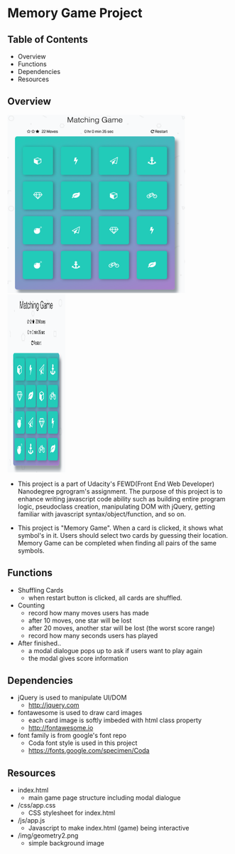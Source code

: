 # Memory Game Project

## Table of Contents

* Overview
* Functions
* Dependencies
* Resources

## Overview
<img src="/capture1.png" width="400" height="400"> <img src="/capture2.png" width="130" height="400">

* This project is a part of Udacity's FEWD(Front End Web Developer) Nanodegree pgrogram's assignment. The purpose of this project is to enhance writing javascript code ability such as building entire program logic, pseudoclass creation, manipulating DOM with jQuery, getting familiar with javascript syntax/object/function, and so on.

* This project is "Memory Game". When a card is clicked, it shows what symbol's in it. Users should select two cards by guessing their location. Memory Game can be completed when finding all pairs of the same symbols. 

## Functions
* Shuffling Cards
  * when restart button is clicked, all cards are shuffled. 
* Counting
  * record how many moves users has made
  * after 10 moves, one star will be lost
  * after 20 moves, another star will be lost (the worst score range)
  * record how many seconds users has played
* After finished..
  * a modal dialogue pops up to ask if users want to play again
  * the modal gives score information 

## Dependencies
* jQuery is used to manipulate UI/DOM
  * http://jquery.com
* fontawesome is used to draw card images 
  * each card image is softly imbeded with html class property
  * http://fontawesome.io
* font family is from google's font repo
  * Coda font style is used in this project
  * https://fonts.google.com/specimen/Coda

## Resources
* index.html
  * main game page structure including modal dialogue
* /css/app.css
  * CSS stylesheet for index.html
* /js/app.js
  * Javascript to make index.html (game) being interactive
* /img/geometry2.png
  * simple background image